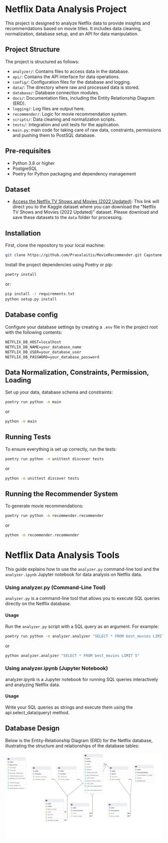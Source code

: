 # Netflix Data Analysis Project

This project is designed to analyze Netflix data to provide insights and recommendations based on movie titles. It includes data cleaning, normalization, database setup, and an API for data manipulation.

## Project Structure

The project is structured as follows:

- `analyzer/`: Contains files to access data in the database.
- `api/`: Contains the API interface for data operations.
- `config/`: Configuration files for the database and logging.
- `data/`: The directory where raw and processed data is stored.
- `database/`: Database connection modules.
- `docs/`: Documentation files, including the Entity Relationship Diagram (ERD).
- `logging/`: Log files are output here.
- `recommender/`: Logic for movie recommendation system.
- `scripts/`: Data cleaning and normalization scripts.
- `tests/`: Integration and unit tests for the application.
- `main.py`: main code for taking care of raw data, constraints, permissions and pushing them to PostSQL database.

## Pre-requisites

- Python 3.8 or higher
- PostgreSQL
- Poetry for Python packaging and dependency management

## Dataset

- [Access the Netflix TV Shows and Movies (2022 Updated)](https://www.kaggle.com/datasets/thedevastator/the-ultimate-netflix-tv-shows-and-movies-dataset?select=Best+Shows+Netflix.csv): This link will direct you to the Kaggle dataset where you can download the "Netflix TV Shows and Movies (2022 Updated)" dataset. Please download and save these datasets to the `data` folder for processing.

## Installation

First, clone the repository to your local machine:

```sh
git clone https://github.com/Prasalaitis/MovieRecommender.git Capstone
```

Install the project dependencies using Poetry or pip:

```sh
poetry install
```

or:

```sh
pip install -r requirements.txt
python setup.py install
```

## Database config

Configure your database settings by creating a `.env` file in the project root with the following contents:

```env
NETFLIX_DB_HOST=localhost
NETFLIX_DB_NAME=your_database_name
NETFLIX_DB_USER=your_database_user
NETFLIX_DB_PASSWORD=your_database_password
```

## Data Normalization, Constraints, Permission, Loading

Set up your data, database schema and constraints:

```sh
poetry run python -m main
```

or
```sh
python -m main
```

## Running Tests

To ensure everything is set up correctly, run the tests:

```sh
poetry run python -m unittest discover tests
```

or
```sh
python -m unittest discover tests
```

## Running the Recommender System

To generate movie recommendations:

```sh
poetry run python -m recommender.recommender
```

or
```sh
python -m recommender.recommender
```

# Netflix Data Analysis Tools

This guide explains how to use the `analyzer.py` command-line tool and the `analyzer.ipynb` Jupyter notebook for data analysis on Netflix data.

### Using analyzer.py (Command-Line Tool)

`analyzer.py` is a command-line tool that allows you to execute SQL queries directly on the Netflix database.


#### Usage
Run the `analyzer.py` script with a SQL query as an argument. For example:

```sh
poetry run python -m analyzer.analyzer "SELECT * FROM best_movies LIMIT 5"
```

or
```sh
python analyzer.analyzer "SELECT * FROM best_movies LIMIT 5"
```

### Using analyzer.ipynb (Jupyter Notebook)
analyzer.ipynb is a Jupyter notebook for running SQL queries interactively and analyzing Netflix data.

#### Usage
Write your SQL queries as strings and execute them using the api.select_data(query) method.


## Database Design

Below is the Entity-Relationship Diagram (ERD) for the Netflix database, illustrating the structure and relationships of the database tables:

![Entity-Relationship Diagram](docs/ERD_netflix.png)

